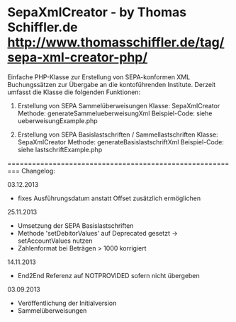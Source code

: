  SepaXmlCreator - by Thomas Schiffler.de
 http://www.thomasschiffler.de/tag/sepa-xml-creator-php/
=========================================================

Einfache PHP-Klasse zur Erstellung von SEPA-konformen XML Buchungssätzen zur Übergabe an die kontoführenden Institute.
Derzeit umfasst die Klasse die folgenden Funktionen:

1. Erstellung von SEPA Sammelüberweisungen
Klasse: SepaXmlCreator
Methode: generateSammelueberweisungXml
Beispiel-Code: siehe ueberweisungExample.php

2. Erstellung von SEPA Basislastschriften / Sammellastschriften
Klasse: SepaXmlCreator
Methode: generateBasislastschriftXml
Beispiel-Code: siehe lastschriftExample.php


=========================================================
Changelog: 

03.12.2013
- fixes Ausführungsdatum anstatt Offset zusätzlich ermöglichen

25.11.2013
- Umsetzung der SEPA Basislastschriften
- Methode 'setDebitorValues' auf Deprecated gesetzt -> setAccountValues nutzen
- Zahlenformat bei Beträgen > 1000 korrigiert

14.11.2013
- End2End Referenz auf NOTPROVIDED sofern nicht übergeben

03.09.2013 
- Veröffentlichung der Initialversion
- Sammelüberweisungen
